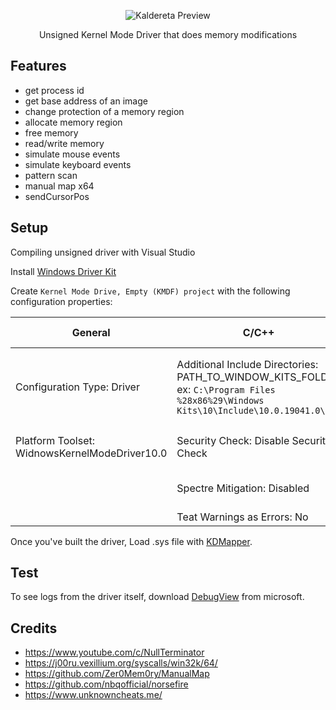<p align="center">
    <img src='./preview.png' alt='Kaldereta Preview'/>
</p>

<p align="center">
    Unsigned Kernel Mode Driver that does memory modifications
</p>

## Features

<ul>
    <li>get process id</li>
    <li>get base address of an image</li>
    <li>change protection of a memory region</li>
    <li>allocate memory region</li>
    <li>free memory</li>
    <li>read/write memory</li>
    <li>simulate mouse events</li>
    <li>simulate keyboard events</li>
    <li>pattern scan</li>
    <li>manual map x64</li>
    <li>sendCursorPos</li>
</ul>

## Setup

Compiling unsigned driver with Visual Studio

Install [Windows Driver Kit](https://docs.microsoft.com/en-us/windows-hardware/drivers/download-the-wdk)

Create `Kernel Mode Drive, Empty (KMDF) project` with the following configuration properties:

|General|C/C++|Linker|Driver Settings|Inf2Cat|Driver Signing|
|-------|-----|------|---------------|-------|--------------|
|Configuration Type: Driver|Additional Include Directories: PATH_TO_WINDOW_KITS_FOLDER ex: `C:\Program Files %28x86%29\Windows Kits\10\Include\10.0.19041.0\um`|Entry Point: Driver Entry|Target OS Version: Windows 10 or higher|Run Inf2Cat: No|Sign Mode: Off|
|Platform Toolset: WidnowsKernelModeDriver10.0|Security Check: Disable Security Check||Target Platform: Universal|
||Spectre Mitigation: Disabled||Type of driver: KMDF|
||Teat Warnings as Errors: No|

Once you've built the driver, Load .sys file with [KDMapper](https://github.com/TheCruZ/kdmapper).

## Test

To see logs from the driver itself, download [DebugView](https://learn.microsoft.com/en-us/sysinternals/downloads/debugview) from microsoft.

## Credits

* https://www.youtube.com/c/NullTerminator
* https://j00ru.vexillium.org/syscalls/win32k/64/
* https://github.com/Zer0Mem0ry/ManualMap
* https://github.com/nbqofficial/norsefire
* https://www.unknowncheats.me/
